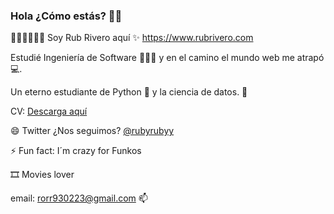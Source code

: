 ### Hola ¿Cómo estás? 👋👋

🦸🏻‍♂️🦸🏻‍♂️ Soy Rub Rivero aquí ✨ https://www.rubrivero.com

Estudié Ingeniería de Software 👨🏻‍💻 y en el camino el mundo web me atrapó💻.

Un eterno estudiante de Python 🐍 y la ciencia de datos. 🤖

CV: [Descarga aquí](https://drive.google.com/file/d/1CC-2T8_kBJMsLbVZ-wuRc9U2bR9glXCU/view?usp=drive_link)

😄 Twitter ¿Nos seguimos? [@rubyrubyy](https://twitter.com/rubyrubyy)

⚡ Fun fact: I´m crazy for Funkos

🎞️ Movies lover

email: rorr930223@gmail.com 📫


